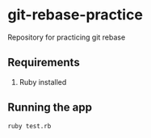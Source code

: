 # git-rebase-practice
Repository for practicing git rebase

## Requirements

1. Ruby installed

## Running the app

```
ruby test.rb
```
